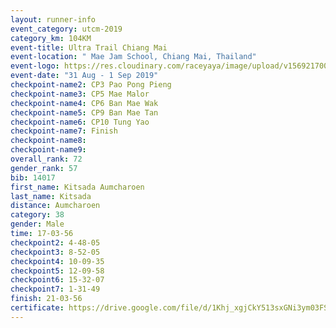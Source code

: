 ```yaml
---
layout: runner-info 
event_category: utcm-2019 
category_km: 104KM 
event-title: Ultra Trail Chiang Mai 
event-location: " Mae Jam School, Chiang Mai, Thailand" 
event-logo: https://res.cloudinary.com/raceyaya/image/upload/v1569217001/logo/ultra-trail-chiangmai_ay7efp.jpg 
event-date: "31 Aug - 1 Sep 2019" 
checkpoint-name2: CP3 Pao Pong Pieng 
checkpoint-name3: CP5 Mae Malor 
checkpoint-name4: CP6 Ban Mae Wak  
checkpoint-name5: CP9 Ban Mae Tan 
checkpoint-name6: CP10 Tung Yao 
checkpoint-name7: Finish 
checkpoint-name8: 
checkpoint-name9: 
overall_rank: 72
gender_rank: 57
bib: 14017
first_name: Kitsada Aumcharoen
last_name: Kitsada
distance: Aumcharoen
category: 38
gender: Male
time: 17-03-56
checkpoint2: 4-48-05
checkpoint3: 8-52-05
checkpoint4: 10-09-35
checkpoint5: 12-09-58
checkpoint6: 15-32-07
checkpoint7: 1-31-49
finish: 21-03-56
certificate: https://drive.google.com/file/d/1Khj_xgjCkY513sxGNi3ym03FSH0BFgFg/view?usp=sharing
---
```

